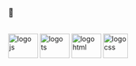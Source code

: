 ### 📖
<div style="display: inline-block;"> <br>
        <img alt="logo js"   height="50" width="60" src="https://icongr.am/devicon/javascript-original.svg?size=100&color=currentColor">
        <img alt="logo ts"   height="50" width="60" src="https://icongr.am/devicon/typescript-original.svg?size=100&color=currentColor">
        <img alt="logo html" height="50" width="60" src="https://icongr.am/devicon/html5-original.svg?size=100&color=currentColor">
        <img alt="logo css"  height="50" width="50" src="https://icongr.am/devicon/css3-original.svg?size=100&color=currentColor">
    </div>
